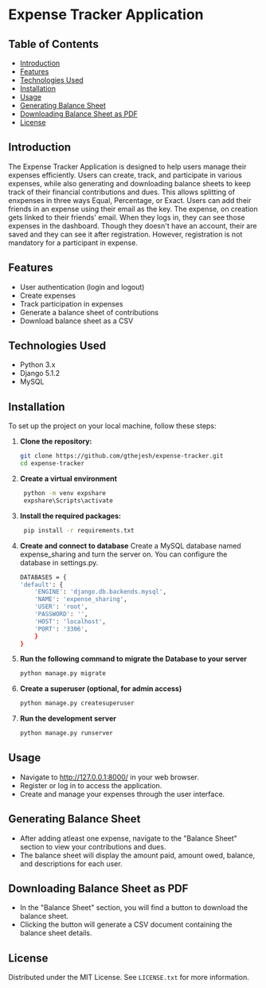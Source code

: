 # Expense Tracker Application

## Table of Contents
- [Introduction](#introduction)
- [Features](#features)
- [Technologies Used](#technologies-used)
- [Installation](#installation)
- [Usage](#usage)
- [Generating Balance Sheet](#generating-balance-sheet)
- [Downloading Balance Sheet as PDF](#downloading-balance-sheet-as-pdf)
- [License](#license)

## Introduction
The Expense Tracker Application is designed to help users manage their expenses efficiently. Users can create, track, and participate in various expenses, while also generating and downloading balance sheets to keep track of their financial contributions and dues. This allows splitting of enxpenses in three ways Equal, Percentage, or Exact. Users can add their friends in an expense using their email as the key. The expense, on creation gets linked to their friends' email. When they logs in, they can see those expenses in the dashboard. Though they doesn't have an account, their are saved and they can see it after registration. However, registration is not mandatory for a participant in expense.

## Features
- User authentication (login and logout)
- Create expenses
- Track participation in expenses
- Generate a balance sheet of contributions
- Download balance sheet as a CSV

## Technologies Used
- Python 3.x
- Django 5.1.2
- MySQL

## Installation
To set up the project on your local machine, follow these steps:

1. **Clone the repository:**
   ```bash
   git clone https://github.com/gthejesh/expense-tracker.git
   cd expense-tracker

2. **Create a virtual environment**
   ```bash
    python -m venv expshare
    expshare\Scripts\activate

3. **Install the required packages:**
   ```bash
    pip install -r requirements.txt

4. **Create and connect to database**
Create a MySQL database named expense_sharing and turn the server on. You can configure the database in settings.py. 

    ```sh
    DATABASES = {
    'default': {
        'ENGINE': 'django.db.backends.mysql',
        'NAME': 'expense_sharing', 
        'USER': 'root', 
        'PASSWORD': '', 
        'HOST': 'localhost',
        'PORT': '3306',
        }
    }
    ```
5. **Run the following command to migrate the Database to your server**

    ```bash
    python manage.py migrate
    ```
6. **Create a superuser (optional, for admin access)**

    ```bash
    python manage.py createsuperuser
    ```

7. **Run the development server**

    ```bash
    python manage.py runserver
    ```

## Usage
- Navigate to http://127.0.0.1:8000/ in your web browser.
- Register or log in to access the application.
- Create and manage your expenses through the user interface.

## Generating Balance Sheet
- After adding atleast one expense, navigate to the "Balance Sheet" section to view your contributions and dues.
- The balance sheet will display the amount paid, amount owed, balance, and descriptions for each user.

## Downloading Balance Sheet as PDF
- In the "Balance Sheet" section, you will find a button to download the balance sheet.
- Clicking the button will generate a CSV document containing the balance sheet details.

## License

Distributed under the MIT License. See `LICENSE.txt` for more information.
